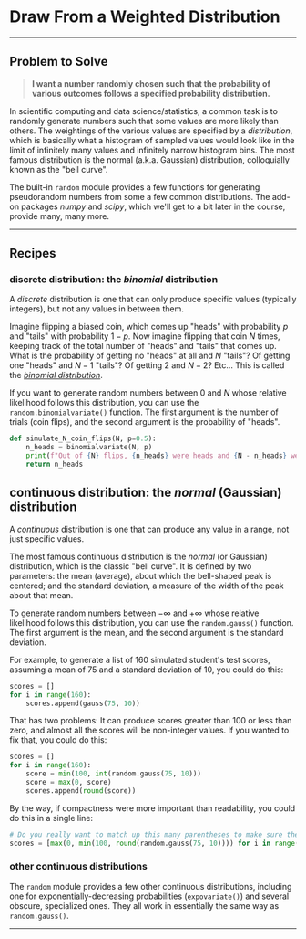 # Draw From a Weighted Distribution

___
## Problem to Solve

> **I want a number randomly chosen such that the probability of various outcomes follows a specified probability distribution.**

In scientific computing and data science/statistics, a common task is to randomly generate numbers such that some values are more likely than others. The weightings of the various values are specified by a _distribution_, which is basically what a histogram of sampled values would look like in the limit of infinitely many values and infinitely narrow histogram bins. The most famous distribution is the normal (a.k.a. Gaussian) distribution, colloquially known as the "bell curve".

The built-in `random` module provides a few functions for generating pseudorandom numbers from some a few common distributions. The add-on packages _numpy_ and _scipy_, which we'll get to a bit later in the course, provide many, many more.

___
## Recipes

### discrete distribution: the _binomial_ distribution

A _discrete_ distribution is one that can only produce specific values (typically integers), but not any values in between them.

Imagine flipping a biased coin, which comes up "heads" with probability $p$ and "tails" with probability $1 - p$. Now imagine flipping that coin $N$ times, keeping track of the total number of "heads" and "tails" that comes up. What is the probability of getting no "heads" at all and $N$ "tails"? Of getting one "heads" and $N - 1$ "tails"? Of getting 2 and $N - 2$? Etc… This is called the <a href="https://en.wikipedia.org/wiki/Binomial_distribution" target="_blank">_binomial distribution_</a>.

If you want to generate random numbers between 0 and $N$ whose relative likelihood follows this distribution, you can use the `random.binomialvariate()` function. The first argument is the number of trials (coin flips), and the second argument is the probability of "heads".

```python
def simulate_N_coin_flips(N, p=0.5):
    n_heads = binomialvariate(N, p)
    print(f"Out of {N} flips, {n_heads} were heads and {N - n_heads} were tails.")
    return n_heads
```

## continuous distribution: the _normal_ (Gaussian) distribution

A _continuous_ distribution is one that can produce any value in a range, not just specific values.

The most famous continuous distribution is the _normal_ (or Gaussian) distribution, which is the classic "bell curve". It is defined by two parameters: the mean (average), about which the bell-shaped peak is centered; and the standard deviation, a measure of the width of the peak about that mean.

To generate random numbers between $-\infty$ and $+\infty$ whose relative likelihood follows this distribution, you can use the `random.gauss()` function. The first argument is the mean, and the second argument is the standard deviation.

For example, to generate a list of 160 simulated student's test scores, assuming a mean of 75 and a standard deviation of 10, you could do this:

```python
scores = []
for i in range(160):
    scores.append(gauss(75, 10))
```

That has two problems: It can produce scores greater than 100 or less than zero, and almost all the scores will be non-integer values. If you wanted to fix that, you could do this:

```python
scores = []
for i in range(160):
    score = min(100, int(random.gauss(75, 10)))
    score = max(0, score)
    scores.append(round(score))
```

By the way, if compactness were more important than readability, you could do this in a single line:

```python
# Do you really want to match up this many parentheses to make sure the expression is correct?
scores = [max(0, min(100, round(random.gauss(75, 10)))) for i in range(160)]
```

### other continuous distributions

The `random` module provides a few other continuous distributions, including one for exponentially-decreasing probabilities (`expovariate()`) and several obscure, specialized ones. They all work in essentially the same way as `random.gauss()`.

___

